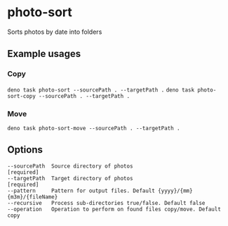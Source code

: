 # photo-sort
Sorts photos by date into folders

## Example usages
### Copy
`deno task photo-sort --sourcePath . --targetPath .`
`deno task photo-sort-copy --sourcePath . --targetPath .`

### Move
`deno task photo-sort-move --sourcePath . --targetPath .`

## Options
```
--sourcePath  Source directory of photos                            [required]
--targetPath  Target directory of photos                            [required]
--pattern     Pattern for output files. Default {yyyy}/{mm} {m3m}/{fileName}
--recursive   Process sub-directories true/false. Default false
--operation   Operation to perform on found files copy/move. Default copy
```
